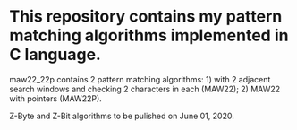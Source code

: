 # This repository contains my pattern matching algorithms implemented in C language.

maw22_22p contains 2 pattern matching algorithms: 1) with 2 adjacent search windows and checking 2 characters in each (MAW22); 2) MAW22 with pointers (MAW22P).

Z-Byte and Z-Bit algorithms to be pulished on June 01, 2020.
